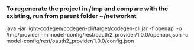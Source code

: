 ### To regenerate the project in /tmp and compare with the existing, run from parent folder ~/networknt
java -jar light-codegen/codegen-cli/target/codegen-cli.jar -f openapi -o /tmp/provider -m model-config/rest/oauth2_provider/1.0.0/openapi.json -c model-config/rest/oauth2_provider/1.0.0/config.json
